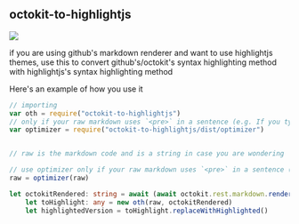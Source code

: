 ## octokit-to-highlightjs

[![](https://data.jsdelivr.com/v1/package/npm/octokit-to-highlightjs/badge)](https://www.jsdelivr.com/package/npm/octokit-to-highlightjs)

if you are using github's markdown renderer and want to use highlightjs themes, use this to convert github's/octokit's syntax highlighting method with highlightjs's syntax highlighting method

Here's an example of how you use it

```typescript
// importing
var oth = require("octokit-to-highlightjs")
// only if your raw markdown uses `<pre>` in a sentence (e.g. If you typed something like: "the tag <pre> is used to...")
var optimizer = require("octokit-to-highlightjs/dist/optimizer")


// raw is the markdown code and is a string in case you are wondering

// use optimizer only if your raw markdown uses `<pre>` in a sentence (e.g. If you typed something like: "the tag <pre> is used to...")
raw = optimizer(raw)

let octokitRendered: string = await (await octokit.rest.markdown.render({text: raw, mode: "markdown"})).data
    let toHighlight: any = new oth(raw, octokitRendered)
    let highlightedVersion = toHighlight.replaceWithHighlighted()
```